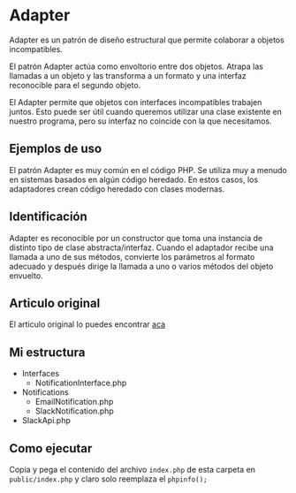 # Adapter

Adapter es un patrón de diseño estructural que permite colaborar a objetos incompatibles.

El patrón Adapter actúa como envoltorio entre dos objetos. Atrapa las llamadas a un objeto y las transforma a un formato y una interfaz reconocible para el segundo objeto.

El Adapter permite que objetos con interfaces incompatibles trabajen juntos. Esto puede ser útil cuando queremos utilizar una clase existente en nuestro programa, pero su interfaz no coincide con la que necesitamos.

## Ejemplos de uso

El patrón Adapter es muy común en el código PHP. Se utiliza muy a menudo en sistemas basados en algún código heredado. En estos casos, los adaptadores crean código heredado con clases modernas.

## Identificación

Adapter es reconocible por un constructor que toma una instancia de distinto tipo de clase abstracta/interfaz. Cuando el adaptador recibe una llamada a uno de sus métodos, convierte los parámetros al formato adecuado y después dirige la llamada a uno o varios métodos del objeto envuelto.

## Articulo original

El articulo original lo puedes encontrar [aca](https://refactoring.guru/es/design-patterns/abstract-factory/php/example#lang-features)

## Mi estructura

- Interfaces
    - NotificationInterface.php
- Notifications
    - EmailNotification.php
    - SlackNotification.php
- SlackApi.php

## Como ejecutar

Copia y pega el contenido del archivo `index.php` de esta carpeta en `public/index.php` y claro solo reemplaza el `phpinfo();`